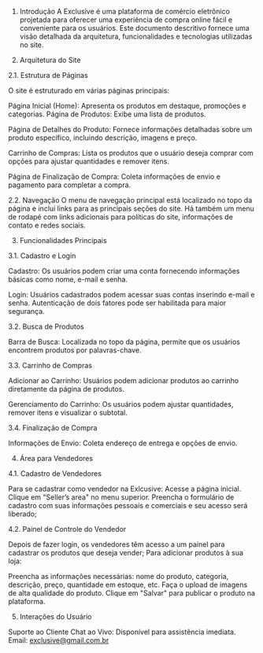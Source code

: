 1. Introdução
A Exclusive é uma plataforma de comércio eletrônico projetada para oferecer uma experiência de compra online fácil e conveniente para os usuários. Este documento descritivo fornece uma visão detalhada da arquitetura, funcionalidades e tecnologias utilizadas no site.

2. Arquitetura do Site

2.1. Estrutura de Páginas

O site é estruturado em várias páginas principais:

Página Inicial (Home): Apresenta os produtos em destaque, promoções e categorias.
Página de Produtos: Exibe uma lista de produtos.

Página de Detalhes do Produto: Fornece informações detalhadas sobre um produto específico, incluindo descrição, imagens e preço.

Carrinho de Compras: Lista os produtos que o usuário deseja comprar com opções para ajustar quantidades e remover itens.

Página de Finalização de Compra: Coleta informações de envio e pagamento para completar a compra.

2.2. Navegação
O menu de navegação principal está localizado no topo da página e inclui links para as principais seções do site. Há também um menu de rodapé com links adicionais para políticas do site, informações de contato e redes sociais.

3. Funcionalidades Principais

3.1. Cadastro e Login

Cadastro: Os usuários podem criar uma conta fornecendo informações básicas como nome, e-mail e senha.

Login: Usuários cadastrados podem acessar suas contas inserindo e-mail e senha. Autenticação de dois fatores pode ser habilitada para maior segurança.

3.2. Busca de Produtos

Barra de Busca: Localizada no topo da página, permite que os usuários encontrem produtos por palavras-chave.

3.3. Carrinho de Compras

Adicionar ao Carrinho: Usuários podem adicionar produtos ao carrinho diretamente da página de produtos.

Gerenciamento do Carrinho: Os usuários podem ajustar quantidades, remover itens e visualizar o subtotal.

3.4. Finalização de Compra

Informações de Envio: Coleta endereço de entrega e opções de envio.


4. Área para Vendedores

4.1. Cadastro de Vendedores

Para se cadastrar como vendedor na Exlcusive:
Acesse a página inicial.
Clique em "Seller’s area" no menu superior.
Preencha o formulário de cadastro com suas informações pessoais e comerciais e seu acesso será liberado;

4.2. Painel de Controle do Vendedor

Depois de fazer login, os vendedores têm acesso a um painel para cadastrar os produtos que deseja vender;
Para adicionar produtos à sua loja:

Preencha as informações necessárias: nome do produto, categoria, descrição, preço, quantidade em estoque, etc.
Faça o upload de imagens de alta qualidade do produto.
Clique em "Salvar" para publicar o produto na plataforma.


5. Interações do Usuário

Suporte ao Cliente
Chat ao Vivo: Disponível para assistência imediata.
Email: exclusive@gmail.com.br
